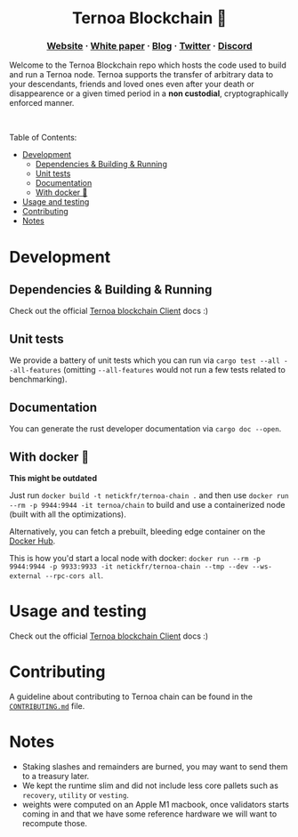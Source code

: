 <h1 align="center">
    Ternoa Blockchain 🚀
</h1>


<h3 align="center">
  <a href="https://www.ternoa.com/">Website</a>
  <span> · </span>
  <a href="https://github.com/capsule-corp-ternoa/white-paper/blob/main/white-paper-en.md">White paper</a>
  <span> · </span>
  <a href="https://medium.com/ternoa">Blog</a>
  <span> · </span>
  <a href="https://twitter.com/ternoa_">Twitter</a>
  <span> · </span>
  <a href="https://discord.gg/cNZTGtGJNR">Discord</a>
</h3>

Welcome to the Ternoa Blockchain repo which hosts the code used to build and run a Ternoa node.
Ternoa supports the transfer of arbitrary data to your descendants, friends and loved ones even after your death or disappearence or a given timed period in a **non custodial**, cryptographically enforced manner.

</br>

Table of Contents:

- [Development](#development)
  - [Dependencies & Building & Running](#dependencies--building--running)
  - [Unit tests](#unit-tests)
  - [Documentation](#documentation)
  - [With docker 🐳](#with-docker-)
- [Usage and testing](#usage-and-testing)
- [Contributing](#contributing)
- [Notes](#notes)


# Development

## Dependencies & Building & Running
Check out the official [Ternoa blockchain Client](https://ternoa-2.gitbook.io/ternoa-blockchain-client-guide) docs :)

## Unit tests
We provide a battery of unit tests which you can run via `cargo test --all --all-features` (omitting `--all-features` would not run a few tests related to benchmarking).

## Documentation
You can generate the rust developer documentation via `cargo doc --open`.

## With docker 🐳
**This might be outdated**

Just run `docker build -t netickfr/ternoa-chain .` and then use `docker run --rm -p 9944:9944 -it ternoa/chain` to build and use a containerized node (built with all the optimizations).

Alternatively, you can fetch a prebuilt, bleeding edge container on the [Docker Hub](https://hub.docker.com/r/netickfr/ternoa-chain).

This is how you'd start a local node with docker: `docker run --rm -p 9944:9944 -p 9933:9933 -it netickfr/ternoa-chain --tmp --dev --ws-external --rpc-cors all`.

# Usage and testing
Check out the official [Ternoa blockchain Client](https://ternoa-2.gitbook.io/ternoa-blockchain-client-guide) docs :)

# Contributing

A guideline about contributing to Ternoa chain can be found in the [`CONTRIBUTING.md`](CONTRIBUTING.md) file.

# Notes
- Staking slashes and remainders are burned, you may want to send them to a treasury later.
- We kept the runtime slim and did not include less core pallets such as `recovery`, `utility` or `vesting`.
- weights were computed on an Apple M1 macbook, once validators starts coming in and that we have some reference hardware we will want to recompute those.